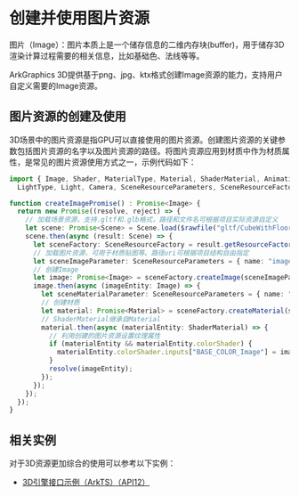 # 创建并使用图片资源

图片（Image）：图片本质上是一个储存信息的二维内存块(buffer)，用于储存3D渲染计算过程需要的相关信息，比如基础色、法线等等。

ArkGraphics 3D提供基于png、jpg、ktx格式创建Image资源的能力，支持用户自定义需要的Image资源。


## 图片资源的创建及使用
3D场景中的图片资源是指GPU可以直接使用的图片资源。创建图片资源的关键参数包括图片资源的名字以及图片资源的路径。将图片资源应用到材质中作为材质属性，是常见的图片资源使用方式之一，示例代码如下：
```ts
import { Image, Shader, MaterialType, Material, ShaderMaterial, Animation, Environment, Container, SceneNodeParameters,
  LightType, Light, Camera, SceneResourceParameters, SceneResourceFactory, Scene, Node } from '@kit.ArkGraphics3D';

function createImagePromise() : Promise<Image> {
  return new Promise((resolve, reject) => {
    // 加载场景资源，支持.gltf和.glb格式，路径和文件名可根据项目实际资源自定义
    let scene: Promise<Scene> = Scene.load($rawfile("gltf/CubeWithFloor/glTF/AnimatedCube.glb"));
    scene.then(async (result: Scene) => {
      let sceneFactory: SceneResourceFactory = result.getResourceFactory();
      // 加载图片资源，可用于材质贴图等。路径uri可根据项目结构自由指定
      let sceneImageParameter: SceneResourceParameters = { name: "image", uri: $rawfile("bricks.jpg") };
      // 创建Image
      let image: Promise<Image> = sceneFactory.createImage(sceneImageParameter);
      image.then(async (imageEntity: Image) => {
        let sceneMaterialParameter: SceneResourceParameters = { name: "material" };
        // 创建材质
        let material: Promise<Material> = sceneFactory.createMaterial(sceneMaterialParameter, MaterialType.SHADER);
        // ShaderMaterial继承自Material
        material.then(async (materialEntity: ShaderMaterial) => {
          // 利用创建的图片资源设置纹理属性
          if (materialEntity && materialEntity.colorShader) {
            materialEntity.colorShader.inputs["BASE_COLOR_Image"] = imageEntity;
          }
          resolve(imageEntity);
        });
      });
    });
  });
}
```


<!--RP1-->
## 相关实例

对于3D资源更加综合的使用可以参考以下实例：
- [3D引擎接口示例（ArkTS）（API12）](https://gitee.com/openharmony/applications_app_samples/tree/master/code/BasicFeature/Graphics/Graphics3d)
<!--RP1End-->